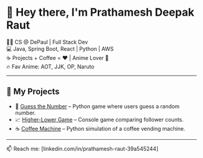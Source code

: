 # 👋 Hey there, I'm Prathamesh Deepak Raut

👨‍🎓 CS @ DePaul | Full Stack Dev  
💻 Java, Spring Boot, React | Python | AWS  
☕ Projects + Coffee = ❤️ | Anime Lover 🍥  
🔥 Fav Anime: AOT, JJK, OP, Naruto

---

## 🚀 My Projects

- 🔢 [Guess the Number](https://github.com/rautpdr/Guess-the-number) – Python game where users guess a random number.
- 📈 [Higher-Lower Game](https://github.com/rautpdr/Higher-Lower-game) – Console game comparing follower counts.
- ☕ [Coffee Machine](https://github.com/rautpdr/Coffee_machine) – Python simulation of a coffee vending machine.


---

📫 Reach me: [linkedin.com/in/prathamesh-raut-39a545244]
